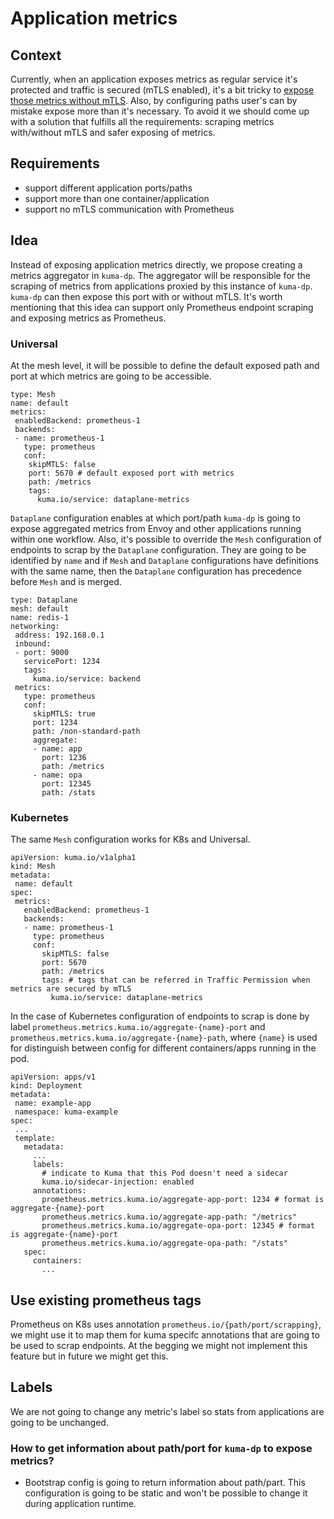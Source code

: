 # Application metrics
 
## Context
 
Currently, when an application exposes metrics as regular service it's protected and traffic is secured (mTLS enabled), it's a bit tricky
to [expose those metrics without mTLS](https://kuma.io/docs/dev/policies/traffic-metrics/#expose-metrics-from-applications). Also, by configuring paths user's can by mistake expose more than it's necessary. To avoid it we should come up with a solution that fulfills all the requirements: scraping metrics with/without mTLS and safer exposing of metrics.
 
## Requirements
* support different application ports/paths
* support more than one container/application
* support no mTLS communication with Prometheus
 
## Idea
 
Instead of exposing application metrics directly, we propose creating a metrics aggregator in `kuma-dp`. The aggregator will be responsible for the scraping of metrics from applications proxied by this instance of `kuma-dp`.
`kuma-dp` can then expose this port with or without mTLS. It's worth mentioning that this idea can support only Prometheus endpoint scraping and exposing metrics as Prometheus.
 
### Universal
At the mesh level, it will be possible to define the default exposed path and port at which metrics are going to be accessible.
```
type: Mesh
name: default
metrics:
 enabledBackend: prometheus-1
 backends:
 - name: prometheus-1
   type: prometheus
   conf:
    skipMTLS: false
    port: 5670 # default exposed port with metrics 
    path: /metrics
    tags:   
      kuma.io/service: dataplane-metrics
```
`Dataplane` configuration enables at which port/path `kuma-dp` is going to expose aggregated metrics from Envoy and other applications running within one workflow. Also, it's possible to override the `Mesh` configuration of endpoints to scrap by the `Dataplane` configuration. They are going to be identified by `name` and if `Mesh` and `Dataplane` configurations have definitions with the same name, then the `Dataplane` configuration has precedence before `Mesh` and is merged.
```
type: Dataplane
mesh: default
name: redis-1
networking:
 address: 192.168.0.1
 inbound:
 - port: 9000
   servicePort: 1234
   tags:
     kuma.io/service: backend
 metrics:
   type: prometheus
   conf:
     skipMTLS: true
     port: 1234
     path: /non-standard-path
     aggregate:
     - name: app
       port: 1236
       path: /metrics
     - name: opa
       port: 12345
       path: /stats
```
 
### Kubernetes
 
The same `Mesh` configuration works for K8s and Universal.
```
apiVersion: kuma.io/v1alpha1
kind: Mesh
metadata:
 name: default
spec:
 metrics:
   enabledBackend: prometheus-1
   backends:
   - name: prometheus-1
     type: prometheus
     conf:
       skipMTLS: false
       port: 5670
       path: /metrics
       tags: # tags that can be referred in Traffic Permission when metrics are secured by mTLS 
         kuma.io/service: dataplane-metrics
```
In the case of Kubernetes configuration of endpoints to scrap is done by label `prometheus.metrics.kuma.io/aggregate-{name}-port` and `prometheus.metrics.kuma.io/aggregate-{name}-path`, where `{name}` is used for distinguish between config for different containers/apps running in the pod.
 
```
apiVersion: apps/v1
kind: Deployment
metadata:
 name: example-app
 namespace: kuma-example
spec:
 ...
 template:
   metadata:
     ...
     labels:
       # indicate to Kuma that this Pod doesn't need a sidecar
       kuma.io/sidecar-injection: enabled
     annotations:
       prometheus.metrics.kuma.io/aggregate-app-port: 1234 # format is aggregate-{name}-port
       prometheus.metrics.kuma.io/aggregate-app-path: "/metrics"
       prometheus.metrics.kuma.io/aggregate-opa-port: 12345 # format is aggregate-{name}-port
       prometheus.metrics.kuma.io/aggregate-opa-path: "/stats"
   spec:
     containers:
       ...
```
 
## Use existing prometheus tags

Prometheus on K8s uses annotation `prometheus.io/{path/port/scrapping}`, we might use it to map them for kuma specifc 
annotations that are going to be used to scrap endpoints. At the begging we might not implement this feature but in future we might get this.

## Labels

We are not going to change any metric's label so stats from applications are going to be unchanged.

### How to get information about path/port for `kuma-dp` to expose metrics?
 
 * Bootstrap config is going to return information about path/part. This configuration is going to be static and won't be possible to change it during application runtime.
